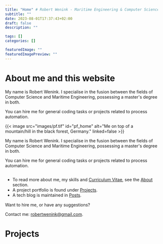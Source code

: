 ```yaml
---
title: "Home" # Robert Wenink - Maritime Engineering & Computer Science
subtitle: ""
date: 2023-08-01T17:37:43+02:00
draft: false
description: ""

tags: []
categories: []

featuredImage: ""
featuredImagePreview: ""
---
```


# About me and this website

<div class="wrap-around">
  <div id="my-name-is-before">
  
  My name is Robert Wenink. I specialise in the fusion between the fields of Computer Science and Maritime Engineering, possessing a master's degree in both.
  </div>
  <div id="hire-text-before">

  You can hire me for general coding tasks or projects related to process automation.
  </div>
<div id="img-container">
{{< image src="images/pf.tif" id="pf_home" alt="Me on top of a mountain/hill in the black forest, Germany."  linked=false >}}
</div>
<div id="fronttext">

  <div id="my-name-is-after">

  My name is Robert Wenink. I specialise in the fusion between the fields of Computer Science and Maritime Engineering, possessing a master's degree in both.
  </div>

  <div id="hire-text-after">

  You can hire me for general coding tasks or projects related to process automation.
  </div>

  </div>
  <!-- padding om de ul binnen de div te houden -->
  <div style="padding:1px;">
  
  - To read more about me, my skills and [Curriculum Vitae](/resume/), see the [About](/about/) section.
  - A project portfolio is found under [Projects](/projects/).
  - A tech blog is maintained in [Posts](/posts/).
  </div>

  <div id="hire-me">
  Want to hire me, or have any suggestions?

  <span id="contact-me">Contact me: <robertwenink@gmail.com>.</span>
  </div>

</div>

# Projects